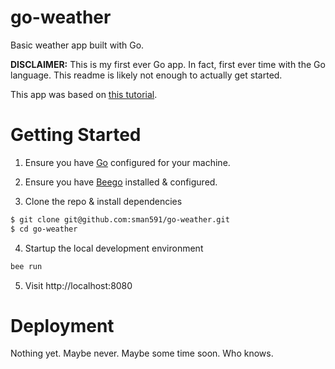 # go-weather

Basic weather app built with Go.

**DISCLAIMER:** This is my first ever Go app. In fact, first ever time with the Go language. This readme is likely not enough to actually get started.

This app was based on [this tutorial](http://www.sitepoint.com/go-building-web-applications-beego/).

# Getting Started

1. Ensure you have [Go](http://golang.org/) configured for your machine.

2. Ensure you have [Beego](http://beego.me/) installed & configured.

3. Clone the repo & install dependencies

  ```bash
  $ git clone git@github.com:sman591/go-weather.git
  $ cd go-weather
  ```

4. Startup the local development environment

  ```bash
  bee run
  ```

5. Visit http://localhost:8080

# Deployment

Nothing yet. Maybe never. Maybe some time soon. Who knows.
